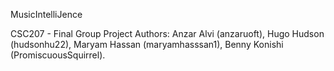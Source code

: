 MusicIntelliJence 

CSC207 - Final Group Project
Authors: Anzar Alvi (anzaruoft), Hugo Hudson (hudsonhu22), Maryam Hassan (maryamhasssan1), Benny Konishi (PromiscuousSquirrel).

